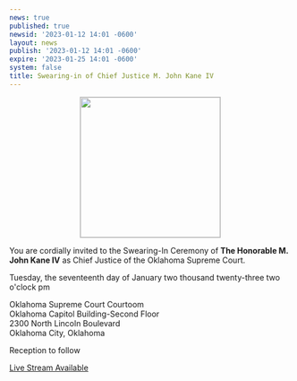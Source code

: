 ```yaml
---
news: true
published: true
newsid: '2023-01-12 14:01 -0600'
layout: news
publish: '2023-01-12 14:01 -0600'
expire: '2023-01-25 14:01 -0600'
system: false
title: Swearing-in of Chief Justice M. John Kane IV
---
```

<div style="text-align: center;"><a href="https://www.oscn.net/images/news/chief-justice-m-john-kane-invitation.jpg"><img style="width: 250px; margin: 0 0; border: solid 1px silver; " src="https://www.oscn.net/images/news/chief-justice-m-john-kane-invitation.jpg" /></a><br /></div>

You are cordially invited to the Swearing-In Ceremony of **The Honorable M. John Kane IV** as Chief Justice of the Oklahoma Supreme Court.

Tuesday, the seventeenth day of January two thousand twenty-three two o'clock pm

Oklahoma Supreme Court Courtoom  
Oklahoma Capitol Building-Second Floor  
2300 North Lincoln Boulevard  
Oklahoma City, Oklahoma

Reception to follow

[Live Stream Available](https://youtu.be/lb_5W74y9gM)

